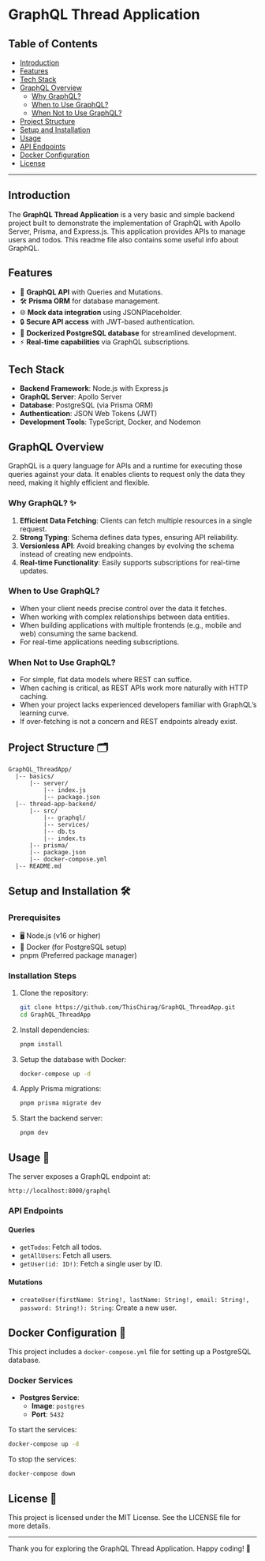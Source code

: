 # GraphQL Thread Application

## Table of Contents
- [Introduction](#introduction)
- [Features](#features)
- [Tech Stack](#tech-stack)
- [GraphQL Overview](#graphql-overview)
  - [Why GraphQL?](#why-graphql)
  - [When to Use GraphQL?](#when-to-use-graphql)
  - [When Not to Use GraphQL?](#when-not-to-use-graphql)
- [Project Structure](#project-structure)
- [Setup and Installation](#setup-and-installation)
- [Usage](#usage)
- [API Endpoints](#api-endpoints)
- [Docker Configuration](#docker-configuration)
- [License](#license)

---

## Introduction
The **GraphQL Thread Application** is a very basic and simple backend project built to demonstrate the implementation of GraphQL with Apollo Server, Prisma, and Express.js. This application provides APIs to manage users and todos. This readme file also contains some useful info about GraphQL.

## Features
- 🚀 **GraphQL API** with Queries and Mutations.
- 🛠 **Prisma ORM** for database management.
- 🌐 **Mock data integration** using JSONPlaceholder.
- 🔒 **Secure API access** with JWT-based authentication.
- 🐳 **Dockerized PostgreSQL database** for streamlined development.
- ⚡ **Real-time capabilities** via GraphQL subscriptions.

## Tech Stack
- **Backend Framework**: Node.js with Express.js
- **GraphQL Server**: Apollo Server
- **Database**: PostgreSQL (via Prisma ORM)
- **Authentication**: JSON Web Tokens (JWT)
- **Development Tools**: TypeScript, Docker, and Nodemon

## GraphQL Overview
GraphQL is a query language for APIs and a runtime for executing those queries against your data. It enables clients to request only the data they need, making it highly efficient and flexible.

### Why GraphQL? ✨
1. **Efficient Data Fetching**: Clients can fetch multiple resources in a single request.
2. **Strong Typing**: Schema defines data types, ensuring API reliability.
3. **Versionless API**: Avoid breaking changes by evolving the schema instead of creating new endpoints.
4. **Real-time Functionality**: Easily supports subscriptions for real-time updates.

### When to Use GraphQL? 
- When your client needs precise control over the data it fetches.
- When working with complex relationships between data entities.
- When building applications with multiple frontends (e.g., mobile and web) consuming the same backend.
- For real-time applications needing subscriptions.

### When Not to Use GraphQL? 
- For simple, flat data models where REST can suffice.
- When caching is critical, as REST APIs work more naturally with HTTP caching.
- When your project lacks experienced developers familiar with GraphQL’s learning curve.
- If over-fetching is not a concern and REST endpoints already exist.

## Project Structure 🗂️
```
GraphQL_ThreadApp/
  |-- basics/
      |-- server/
          |-- index.js
          |-- package.json
  |-- thread-app-backend/
      |-- src/
          |-- graphql/
          |-- services/
          |-- db.ts
          |-- index.ts
      |-- prisma/
      |-- package.json
      |-- docker-compose.yml
  |-- README.md
```

## Setup and Installation 🛠️
### Prerequisites
- 🖥 Node.js (v16 or higher)
- 🐳 Docker (for PostgreSQL setup)
- pnpm (Preferred package manager)

### Installation Steps
1. Clone the repository:
   ```bash
   git clone https://github.com/ThisChirag/GraphQL_ThreadApp.git
   cd GraphQL_ThreadApp
   ```

2. Install dependencies:
   ```bash
   pnpm install
   ```

3. Setup the database with Docker:
   ```bash
   docker-compose up -d
   ```

4. Apply Prisma migrations:
   ```bash
   pnpm prisma migrate dev
   ```

5. Start the backend server:
   ```bash
   pnpm dev
   ```

## Usage 🔗
The server exposes a GraphQL endpoint at:
```
http://localhost:8000/graphql
```

### API Endpoints
#### Queries
- `getTodos`: Fetch all todos.
- `getAllUsers`: Fetch all users.
- `getUser(id: ID!)`: Fetch a single user by ID.

#### Mutations
- `createUser(firstName: String!, lastName: String!, email: String!, password: String!): String`: Create a new user.

## Docker Configuration 🐳
This project includes a `docker-compose.yml` file for setting up a PostgreSQL database.

### Docker Services
- **Postgres Service**: 
  - **Image**: `postgres`
  - **Port**: `5432`

To start the services:
```bash
docker-compose up -d
```

To stop the services:
```bash
docker-compose down
```

## License 📜
This project is licensed under the MIT License. See the LICENSE file for more details.

---

Thank you for exploring the GraphQL Thread Application. Happy coding! 🎉

